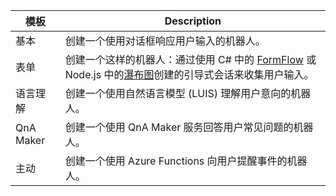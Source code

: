 |        模板        |                                                                                                         Description                                                                                                         |
|------------------------|-----------------------------------------------------------------------------------------------------------------------------------------------------------------------------------------------------------------------------|
|         基本          |                                                                                  创建一个使用对话框响应用户输入的机器人。                                                                                  |
|          表单          | 创建一个这样的机器人：通过使用 C# 中的 [FormFlow](~/dotnet/bot-builder-dotnet-formflow.md) 或 Node.js 中的[瀑布图](~/nodejs/bot-builder-nodejs-prompts.md)创建的引导式会话来收集用户输入。 |
| 语言理解 |                                                                      创建一个使用自然语言模型 (LUIS) 理解用户意向的机器人。                                                                      |
|       QnA Maker        |                                                                            创建一个使用 QnA Maker 服务回答用户常见问题的机器人。                                                                             |
|       主动        |                                                                              创建一个使用 Azure Functions 向用户提醒事件的机器人。                                                                              |

